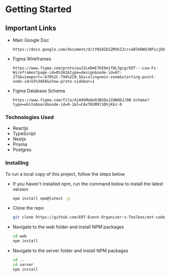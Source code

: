 # Getting Started

## Important Links

- Main Google Doc
  ```
  https://docs.google.com/document/d/1YN18ZGSZMXhZJcrxaBlKDWdJ0PicjDUK86woeh2J26I/edit#heading=h.wkmuuozdb8tn
  ```

- Figma Wireframes
  ```
  https://www.figma.com/proto/paJ2LeDmE7HI6mjf0L3gcg/EOT---Low-Fi-Wireframes?page-id=0%3A1&type=design&node-id=87-273&viewport=-670%2C-794%2C0.5&scaling=min-zoom&starting-point-node-id=55%3A56&show-proto-sidebar=1
  ```

- Figma Database Schema
  ```
  https://www.figma.com/file/djA9GMoQoOJBSDaJZdWdDJ/DB-Schema?type=whiteboard&node-id=0-1&t=CAxTKXM9lSDhjKkz-0
  ```  

### Technologies Used

- Reactjs
- TypeScript
- Nestjs
- Prisma
- Postgres

### Installing

To run a local copy of this project, follow the steps below

- If you haven't installed npm, run the command below to install the latest version
  ```sh
  npm install npm@latest -g
  ```
- Clone the repo
  ```sh
  git clone https://github.com/EOT-Event-Organizer-s-Toolbox/eot-codebase.git
  ```
- Navigate to the web folder and install NPM packages
  ```sh
  cd web
  npm install
  ```
- Navigate to the server folder and install NPM packages
  ```sh
  cd ..
  cd server
  npm install
  ```


